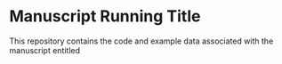 # Manuscript Running Title

This repository contains the code and example data associated with the manuscript entitled <title>.

Manuscript preprint: [preprint_link]()

Final version: [upon acceptance]()

## Prerequisites

This analysis assumes a standard installation of Python 3 (=> 3.7). For specific package requirements, see the environment.yml file.

## Test data

Example raw and partially processed results are provided [here]() to test the included analysis scripts. For the complete dataset used in the manuscript, please access the [data repository]().

## Workflow


## References

